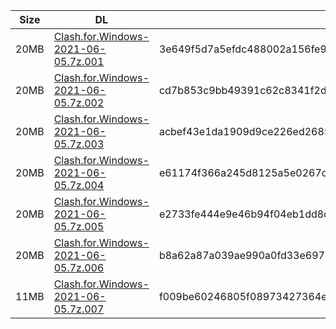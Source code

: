 |    Size   |     DL  | sha512sum |
|  ---  |  ---  |  ---  |
| 20MB | [Clash.for.Windows-2021-06-05.7z.001](https://cdn.jsdelivr.net/gh/appleians/cfw_m1@main/Clash.for.Windows-2021-06-05.7z.001) | 3e649f5d7a5efdc488002a156fe984f55f35b1c00e835c9c110c27093f9d669daa61264c815c98400e9fd4a503848026689388f67e54113712a785329f50fa2f |
| 20MB | [Clash.for.Windows-2021-06-05.7z.002](https://cdn.jsdelivr.net/gh/appleians/cfw_m1@main/Clash.for.Windows-2021-06-05.7z.002) | cd7b853c9bb49391c62c8341f2db71c3548c8faa08ccce372f81e4a25479bc6792ed3f7d7b2cfc732afc698081b2fead91fe102ad97bc5409fb0b3062044209b |
| 20MB | [Clash.for.Windows-2021-06-05.7z.003](https://cdn.jsdelivr.net/gh/appleians/cfw_m1@main/Clash.for.Windows-2021-06-05.7z.003) | acbef43e1da1909d9ce226ed2685f4fbdec9fed6825fd39f3ec60f785d0403224539054ba987728892e6f34ab931c4270d05abb9023fd6db26be5a981dac71aa |
| 20MB | [Clash.for.Windows-2021-06-05.7z.004](https://cdn.jsdelivr.net/gh/appleians/cfw_m1@main/Clash.for.Windows-2021-06-05.7z.004) | e61174f366a245d8125a5e0267c99f27af5449fffac52daea31b55212a7527156d50539127f94f2d8eebefc3d8bd14d87f890454bdd1317e93a3176f9d893b5a |
| 20MB | [Clash.for.Windows-2021-06-05.7z.005](https://cdn.jsdelivr.net/gh/appleians/cfw_m1@main/Clash.for.Windows-2021-06-05.7z.005) | e2733fe444e9e46b94f04eb1dd8cfa6d230b3a01184abe064c98bc1bd8cddaf78367d8d271f3cb9b757b33b65d2be850e0b9f1c82cda896ad8e946c33e42a55c |
| 20MB | [Clash.for.Windows-2021-06-05.7z.006](https://cdn.jsdelivr.net/gh/appleians/cfw_m1@main/Clash.for.Windows-2021-06-05.7z.006) | b8a62a87a039ae990a0fd33e6979202bb488653eb3103f1a0a9b31825f67ed698d0e520feff1f91d51f364747184f29cc3164033ba185dfda50b2a3d184d7111 |
| 11MB | [Clash.for.Windows-2021-06-05.7z.007](https://cdn.jsdelivr.net/gh/appleians/cfw_m1@main/Clash.for.Windows-2021-06-05.7z.007) | f009be60246805f08973427364ea2b6488499bd089379a2eae1baec473f0b7008bdc43db6abb4ce45c99535425dad261086ba0939d7a719a1496b4634c99ae82 |
